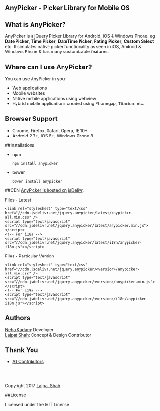 ## AnyPicker - Picker Library for Mobile OS 


## What is AnyPicker?
AnyPicker is a jQuery Picker Library for Android, iOS & Windows Phone. eg **Date Picker**, **Time Picker**, **DateTime Picker**, **Rating Picker**, **Custom Select** etc. It simulates native picker functionality as seen in iOS, Android & Windows Phone & has many customizable features. 
 
## Where can I use AnyPicker?
You can use AnyPicker in your 
- Web applications
- Mobile websites
- Native mobile applications using webview
- Hybrid mobile applications created using Phonegap, Titanium etc.

## Browser Support
- Chrome, Firefox, Safari, Opera, IE 10+
- Android 2.3+, iOS 6+, Windows Phone 8


##Installations

- npm

  `npm install anypicker`

- bower

  `bower install anypicker`

##CDN
[AnyPicker is hosted on jsDelivr](http://www.jsdelivr.com/projects/jquery.anypicker).

Files - Latest

```
<link rel="stylesheet" type="text/css" href="//cdn.jsdelivr.net/jquery.anypicker/latest/anypicker-all.min.css" />
<script type="text/javascript" src="//cdn.jsdelivr.net/jquery.anypicker/latest/anypicker.min.js"></script>
<!-- For i18n -->
<script type="text/javascript" src="//cdn.jsdelivr.net/jquery.anypicker/latest/i18n/anypicker-i18n.js"></script>
```

Files - Particular Version

```
<link rel="stylesheet" type="text/css" href="//cdn.jsdelivr.net/jquery.anypicker/<version>/anypicker-all.min.css" />
<script type="text/javascript" src="//cdn.jsdelivr.net/jquery.anypicker/<version>/anypicker.min.js"></script>
<!-- For i18n -->
<script type="text/javascript" src="//cdn.jsdelivr.net/jquery.anypicker/<version>/i18n/anypicker-i18n.js"></script>
```

## Authors
[Neha Kadam](https://github.com/nehakadam): Developer<br/> 
[Lajpat Shah](https://github.com/lajpatshah): Concept & Design Contributor

## Thank You
- [All Contributors](https://github.com/nehakadam/DateTimePicker/contributors)

<br/> <br/> 

Copyright 2017 [Lajpat Shah](https://github.com/lajpatshah)

##License

Licensed under the MIT License
